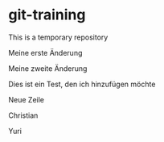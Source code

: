 # git-training
This is a temporary repository

Meine erste Änderung

Meine zweite Änderung

Dies ist ein Test, den ich hinzufügen möchte

Neue Zeile

Christian

Yuri
